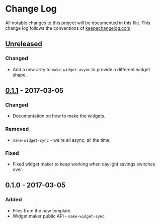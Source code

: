 # Change Log
All notable changes to this project will be documented in this file. This change log follows the conventions of [keepachangelog.com](http://keepachangelog.com/).

## [Unreleased]
### Changed
- Add a new arity to `make-widget-async` to provide a different widget shape.

## [0.1.1] - 2017-03-05
### Changed
- Documentation on how to make the widgets.

### Removed
- `make-widget-sync` - we're all async, all the time.

### Fixed
- Fixed widget maker to keep working when daylight savings switches over.

## 0.1.0 - 2017-03-05
### Added
- Files from the new template.
- Widget maker public API - `make-widget-sync`.

[Unreleased]: https://github.com/your-name/com.senacor.msm.norm/compare/0.1.1...HEAD
[0.1.1]: https://github.com/your-name/com.senacor.msm.norm/compare/0.1.0...0.1.1
